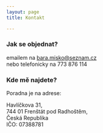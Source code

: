 ```yaml
---
layout: page
title: Kontakt

---
```

### Jak se objednat?

emailem na bara.misko@seznam.cz  
nebo telefonicky na 773 876 114

### Kde mě najdete?

Poradna je na adrese:

Havlíčkova 31,  
744 01 Frenštát pod Radhoštěm,  
Česká Republika  
IČO: 07388781